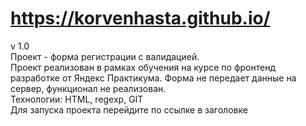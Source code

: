 # https://korvenhasta.github.io/  
v 1.0  
Проект - форма регистрации с валидацией.  
Проект реализован в рамках обучения на курсе по фронтенд разработке от Яндекс Практикума. Форма не передает данные на сервер, функционал не реализован.  
Технологии: HTML, regexp, GIT  
Для запуска проекта перейдите по ссылке в заголовке
